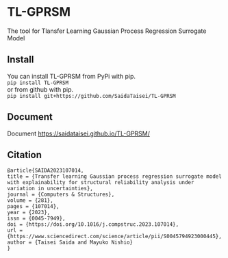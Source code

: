# TL-GPRSM
The tool for Tlansfer Learning Gaussian Process Regression Surrogate Model
## Install
You can install TL-GPRSM from PyPi with pip.  
`pip install TL-GPRSM`  
or from github with pip.  
`pip install git+https://github.com/SaidaTaisei/TL-GPRSM`  

## Document
Document https://saidataisei.github.io/TL-GPRSM/

## Citation
```
@article{SAIDA2023107014,
title = {Transfer learning Gaussian process regression surrogate model with explainability for structural reliability analysis under variation in uncertainties},
journal = {Computers & Structures},
volume = {281},
pages = {107014},
year = {2023},
issn = {0045-7949},
doi = {https://doi.org/10.1016/j.compstruc.2023.107014},
url = {https://www.sciencedirect.com/science/article/pii/S0045794923000445},
author = {Taisei Saida and Mayuko Nishio}
}
```
